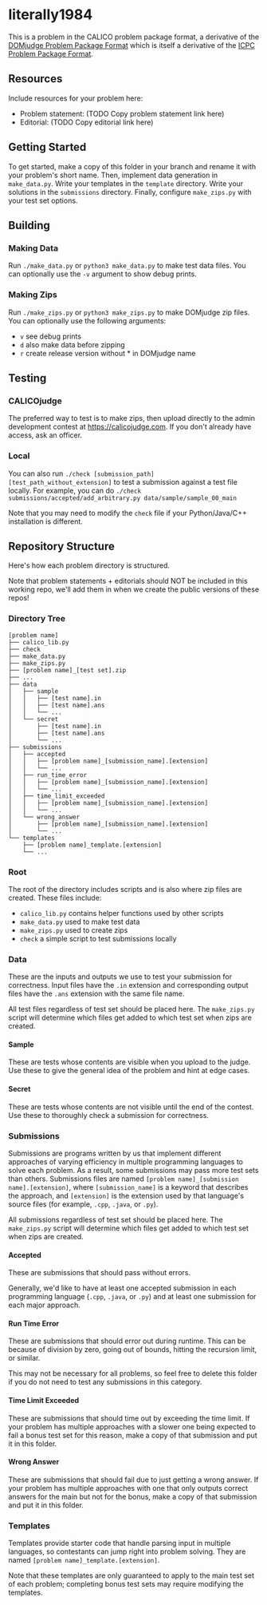 # literally1984
This is a problem in the CALICO problem package format, a derivative of the [DOMjudge Problem Package Format](https://www.domjudge.org/docs/manual/7.3/problem-format.html) which is itself a derivative of the [ICPC Problem Package Format](https://icpc.io/problem-package-format/).

## Resources
Include resources for your problem here:
- Problem statement: (TODO Copy problem statement link here)
- Editorial: (TODO Copy editorial link here)

## Getting Started
To get started, make a copy of this folder in your branch and rename it with your problem's short name. Then, implement data generation in `make_data.py`. Write your templates in the `template` directory. Write your solutions in the `submissions` directory. Finally, configure `make_zips.py` with your test set
options.

## Building

### Making Data
Run `./make_data.py` or `python3 make_data.py` to make test data files. You can optionally use the `-v` argument to show debug prints.

### Making Zips
Run `./make_zips.py` or `python3 make_zips.py` to make DOMjudge zip files. You can optionally use the following arguments:
- `v` see debug prints
- `d` also make data before zipping
- `r` create release version without * in DOMjudge name

## Testing

### CALICOjudge
The preferred way to test is to make zips, then upload directly to the admin development contest at https://calicojudge.com. If you don't already have access, ask an officer.

### Local
You can also run `./check [submission_path] [test_path_without_extension]` to test a submission against a test file locally. For example, you can do `./check submissions/accepted/add_arbitrary.py data/sample/sample_00_main`

Note that you may need to modify the `check` file if your Python/Java/C++ installation is different.

## Repository Structure
Here's how each problem directory is structured.

Note that problem statements + editorials should NOT be included in this working repo, we'll add them in when we create the public versions of these repos!

### Directory Tree
```
[problem name]
├── calico_lib.py
├── check
├── make_data.py
├── make_zips.py
├── [problem name]_[test set].zip
├── ...
├── data
│   ├── sample
│   │   ├── [test name].in
│   │   ├── [test name].ans
│   │   └── ...
│   └── secret
│       ├── [test name].in
│       ├── [test name].ans
│       └── ...
├── submissions
│   ├── accepted
│   │   ├── [problem name]_[submission_name].[extension]
│   │   └── ...
│   ├── run_time_error
│   │   ├── [problem name]_[submission_name].[extension]
│   │   └── ...
│   ├── time_limit_exceeded
│   │   ├── [problem name]_[submission_name].[extension]
│   │   └── ...
│   └── wrong_answer
│       ├── [problem name]_[submission_name].[extension]
│       └── ...
└── templates
    ├── [problem name]_template.[extension]
    └── ...
```

### Root
The root of the directory includes scripts and is also where zip files are created. These files include:
- `calico_lib.py` contains helper functions used by other scripts
- `make_data.py` used to make test data
- `make_zips.py` used to create zips
- `check` a simple script to test submissions locally

### Data
These are the inputs and outputs we use to test your submission for correctness. Input files have the `.in` extension and corresponding output files have the `.ans` extension with the same file name.

All test files regardless of test set should be placed here. The `make_zips.py` script will determine which files get added to which test set when zips are created.

#### Sample
These are tests whose contents are visible when you upload to the judge. Use these to give the general idea of the problem and hint at edge cases.

#### Secret
These are tests whose contents are not visible until the end of the contest. Use these to thoroughly check a submission for correctness.

### Submissions
Submissions are programs written by us that implement different approaches of varying efficiency in multiple programming languages to solve each problem. As a result, some submissions may pass more test sets than others. Submissions files are named `[problem name]_[submission name].[extension]`, where `[submission_name]` is a keyword that describes the approach, and `[extension]` is the extension used by that language's source files (for example, `.cpp`, `.java`, or `.py`).

All submissions regardless of test set should be placed here. The `make_zips.py` script will determine which files get added to which test set when zips are created.

#### Accepted
These are submissions that should pass without errors.

Generally, we'd like to have at least one accepted submission in each programming language (`.cpp`, `.java`, or `.py`) and at least one submission for each major approach.

#### Run Time Error
These are submissions that should error out during runtime. This can be because of division by zero, going out of bounds, hitting the recursion limit, or similar.

This may not be necessary for all problems, so feel free to delete this folder if you do not need to test any submissions in this category.

#### Time Limit Exceeded
These are submissions that should time out by exceeding the time limit. If your problem has multiple approaches with a slower one being expected to fail a bonus test set for this reason, make a copy of that submission and put it in this folder.

#### Wrong Answer
These are submissions that should fail due to just getting a wrong answer. If your problem has multiple approaches with one that only outputs correct answers for the main but not for the bonus, make a copy of that submission and put it in this folder.

### Templates
Templates provide starter code that handle parsing input in multiple languages, so contestants can jump right into problem solving. They are named `[problem name]_template.[extension]`.

Note that these templates are only guaranteed to apply to the main test set of each problem; completing bonus test sets may require modifying the templates.
